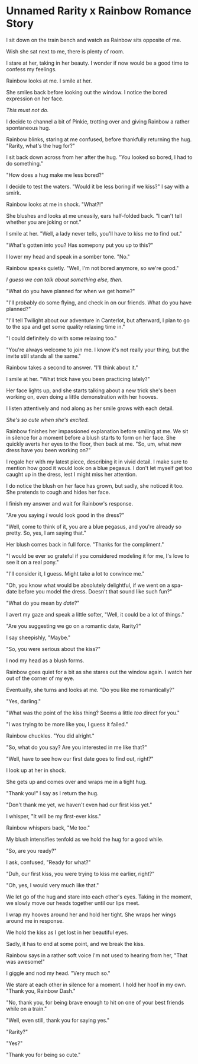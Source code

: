 # Unnamed Rarity x Rainbow Romance Story

I sit down on the train bench and watch as Rainbow sits opposite of me.

Wish she sat next to me, there is plenty of room.

I stare at her, taking in her beauty. I wonder if now would be a good time to confess my feelings.

Rainbow looks at me. I smile at her.

She smiles back before looking out the window. I notice the bored expression on her face.

*This must not do.*

I decide to channel a bit of Pinkie, trotting over and giving Rainbow a rather spontaneous hug.

Rainbow blinks, staring at me confused, before thankfully returning the hug. "Rarity, what's the hug for?"

I sit back down across from her after the hug. "You looked so bored, I had to do something."

"How does a hug make me less bored?"

I decide to test the waters. "Would it be less boring if we kiss?" I say with a smirk.

Rainbow looks at me in shock. "What?!"

She blushes and looks at me uneasily, ears half-folded back. "I can't tell whether you are joking or not."

I smile at her. "Well, a lady never tells, you'll have to kiss me to find out."

"What's gotten into you? Has somepony put you up to this?"

I lower my head and speak in a somber tone. "No."

Rainbow speaks quietly. "Well, I'm not bored anymore, so we're good."

*I guess we can talk about something else, then.*

"What do you have planned for when we get home?"

"I'll probably do some flying, and check in on our friends. What do you have planned?"

"I'll tell Twilight about our adventure in Canterlot, but afterward, I plan to go to the spa and get some quality relaxing time in."

"I could definitely do with some relaxing too."

"You're always welcome to join me. I know it's not really your thing, but the invite still stands all the same."

Rainbow takes a second to answer. "I'll think about it."

I smile at her. "What trick have you been practicing lately?"

Her face lights up, and she starts talking about a new trick she's been working on, even doing a little demonstration with her hooves.

I listen attentively and nod along as her smile grows with each detail.

*She's so cute when she's excited.*

Rainbow finishes her impassioned explanation before smiling at me. We sit in silence for a moment before a blush starts to form on her face. She quickly averts her eyes to the floor, then back at me. "So, um, what new dress have you been working on?"

I regale her with my latest piece, describing it in vivid detail. I make sure to mention how good it would look on a blue pegasus. I don't let myself get too caught up in the dress, lest I might miss her attention.

I do notice the blush on her face has grown, but sadly, she noticed it too. She pretends to cough and hides her face.

I finish my answer and wait for Rainbow's response.

"Are you saying *I* would look good in the dress?"

"Well, come to think of it, you are a blue pegasus, and you're already so pretty. So, yes, I am saying that."

Her blush comes back in full force. "Thanks for the compliment."

"I would be ever so grateful if you considered modeling it for me, I's love to see it on a real pony."

"I'll consider it, I guess. Might take a lot to convince me."

"Oh, you know what would be absolutely delightful, if we went on a spa-date before you model the dress. Doesn't that sound like such fun?"

"What do you mean by *date*?"

I avert my gaze and speak a little softer, "Well, it could be a lot of things."

"Are you suggesting we go on a romantic date, Rarity?"

I say sheepishly, "Maybe."

"So, you were serious about the kiss?"

I nod my head as a blush forms.

Rainbow goes quiet for a bit as she stares out the window again. I watch her out of the corner of my eye.

Eventually, she turns and looks at me. "Do you like me romantically?"

"Yes, darling."

"What was the point of the kiss thing? Seems a little *too* direct for you."

"I was trying to be more like you, I guess it failed."

Rainbow chuckles. "You did alright."

"So, what do you say? Are you interested in me like that?"

"Well, have to see how our first date goes to find out, right?"

I look up at her in shock.

She gets up and comes over and wraps me in a tight hug.

"Thank you!" I say as I return the hug.

"Don't thank me yet, we haven't even had our first kiss yet."

I whisper, "It will be my first-ever kiss."

Rainbow whispers back, "Me too."

My blush intensifies tenfold as we hold the hug for a good while.

"So, are you ready?"

I ask, confused, "Ready for what?"

"Duh, our first kiss, you were trying to kiss me earlier, right?"

"Oh, yes, I would very much like that."

We let go of the hug and stare into each other's eyes. Taking in the moment, we slowly move our heads together until our lips meet.

I wrap my hooves around her and hold her tight. She wraps her wings around me in response.

We hold the kiss as I get lost in her beautiful eyes.

Sadly, it has to end at some point, and we break the kiss.

Rainbow says in a rather soft voice I'm not used to hearing from her, "That was awesome!"

I giggle and nod my head. "Very much so."

We stare at each other in silence for a moment. I hold her hoof in my own. "Thank you, Rainbow Dash."

"No, thank you, for being brave enough to hit on one of your best friends while on a train."

"Well, even still, thank you for saying yes."

"Rarity?"

"Yes?"

"Thank you for being so cute."
